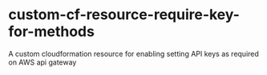 # custom-cf-resource-require-key-for-methods
A custom cloudformation resource for enabling setting API keys as required on AWS api gateway
